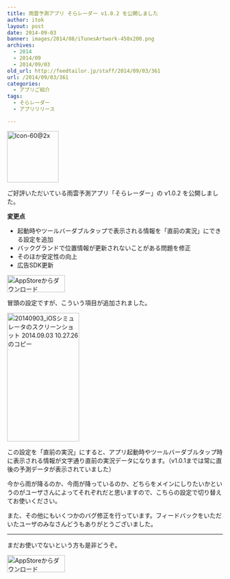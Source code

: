 ```yaml
---
title: 雨雲予測アプリ そらレーダー v1.0.2 を公開しました
author: itok
layout: post
date: 2014-09-03
banner: images/2014/08/iTunesArtwork-450x200.png
archives:
  - 2014
  - 2014/09
  - 2014/09/03
old_url: http://feedtailor.jp/staff/2014/09/03/361
url: /2014/09/03/361
categories:
  - アプリご紹介
tags:
  - そらレーダー
  - アプリリリース

---
```

<a href="https://itunes.apple.com/jp/app/id892264357" target="_blank"><img src="/images/2014/08/3a32a3262646918bc6b4c57662b6c293.png" alt="Icon-60@2x" width="120" height="120" class="alignnone size-full wp-image-305" /></a>

ご好評いただいている雨雲予測アプリ「そらレーダー」の v1.0.2 を公開しました。

**変更点**

  * 起動時やツールバーダブルタップで表示される情報を「直前の実況」にできる設定を追加
  * バックグランドで位置情報が更新されないことがある問題を修正
  * そのほか安定性の向上
  * 広告SDK更新

<a href="https://itunes.apple.com/jp/app/id892264357" target="_blank"><img src="/images/2014/04/Download_on_the_App_Store_Badge_JP_135x40_1004.png" alt="AppStoreからダウンロード" width="135" height="40" class="alignnone size-full wp-image-58" /></a>

冒頭の設定ですが、こういう項目が追加されました。

[<img src="/images/2014/09/146c228c2cc3e1bfbc29ead442bc1d56-168x300.png" alt="20140903_iOSシミュレータのスクリーンショット 2014.09.03 10.27.26 のコピー" width="168" height="300" class="alignnone size-medium wp-image-362" />](/images/2014/09/146c228c2cc3e1bfbc29ead442bc1d56.png)

この設定を「直前の実況」にすると、アプリ起動時やツールバーダブルタップ時に表示される情報が文字通り直前の実況データになります。（v1.0.1までは常に直後の予測データが表示されていました）

今から雨が降るのか、今雨が降っているのか、どちらをメインにしりたいかというのがユーザさんによってそれぞれだと思いますので、こちらの設定で切り替えてお使いください。

また、その他にもいくつかのバグ修正を行っています。フィードバックをいただいたユーザのみなさんどうもありがとうございました。

* * *

まだお使いでないという方も是非どうぞ。

<a href="https://itunes.apple.com/jp/app/id892264357" target="_blank"><img src="/images/2014/04/Download_on_the_App_Store_Badge_JP_135x40_1004.png" alt="AppStoreからダウンロード" width="135" height="40" class="alignnone size-full wp-image-58" /></a>